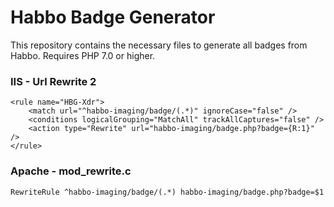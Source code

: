 # Habbo Badge Generator

This repository contains the necessary files to generate all badges from Habbo.
Requires PHP 7.0 or higher.

### IIS - Url Rewrite 2

```
<rule name="HBG-Xdr">
	<match url="^habbo-imaging/badge/(.*)" ignoreCase="false" />
	<conditions logicalGrouping="MatchAll" trackAllCaptures="false" />
	<action type="Rewrite" url="habbo-imaging/badge.php?badge={R:1}" />
</rule>
```

### Apache - mod_rewrite.c

```
RewriteRule ^habbo-imaging/badge/(.*) habbo-imaging/badge.php?badge=$1
```
